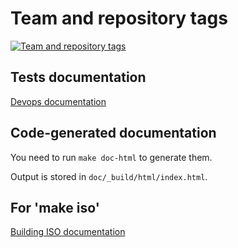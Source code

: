 Team and repository tags
========================

[![Team and repository tags](http://governance.openstack.org/badges/fuel-qa.svg)](http://governance.openstack.org/reference/tags/index.html)

<!-- Change things from this point on -->

Tests documentation
-------------------

[Devops documentation](http://docs.fuel-infra.org/fuel-dev/devops.html)

Code-generated documentation
----------------------------

You need to run `make doc-html` to generate them.

Output is stored in `doc/_build/html/index.html`.


For 'make iso'
--------------

[Building ISO documentation](http://docs.fuel-infra.org/fuel-dev/develop/env.html#building-the-fuel-iso)


